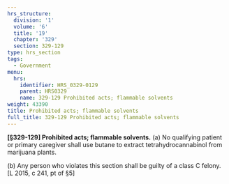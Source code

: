 ```yaml
---
hrs_structure:
  division: '1'
  volume: '6'
  title: '19'
  chapter: '329'
  section: 329-129
type: hrs_section
tags:
  - Government
menu:
  hrs:
    identifier: HRS_0329-0129
    parent: HRS0329
    name: 329-129 Prohibited acts; flammable solvents
weight: 43390
title: Prohibited acts; flammable solvents
full_title: 329-129 Prohibited acts; flammable solvents
---
```

**[§329-129] Prohibited acts; flammable solvents.** (a) No qualifying patient or primary caregiver shall use butane to extract tetrahydrocannabinol from marijuana plants.

(b) Any person who violates this section shall be guilty of a class C felony. [L 2015, c 241, pt of §5]